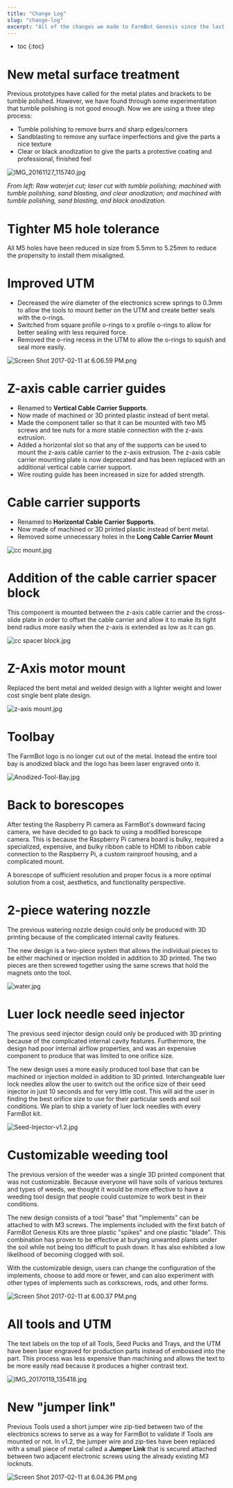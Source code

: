 ```yaml
---
title: "Change Log"
slug: "change-log"
excerpt: "All of the changes we made to FarmBot Genesis since the last version"
---
```


* toc
{:toc}

# New metal surface treatment
Previous prototypes have called for the metal plates and brackets to be tumble polished. However, we have found through some experimentation that tumble polishing is not good enough. Now we are using a three step process:
  * Tumble polishing to remove burrs and sharp edges/corners
  * Sandblasting to remove any surface imperfections and give the parts a nice texture
  * Clear or black anodization to give the parts a protective coating and professional, finished feel

![IMG_20161127_115740.jpg](IMG_20161127_115740.jpg)

_From left: Raw waterjet cut; laser cut with tumble polishing; machined with tumble polishing, sand blasting, and clear anodization; and machined with tumble polishing, sand blasting, and black anodization._

# Tighter M5 hole tolerance
All M5 holes have been reduced in size from 5.5mm to 5.25mm to reduce the propensity to install them misaligned.

# Improved UTM
* Decreased the wire diameter of the electronics screw springs to 0.3mm to allow the tools to mount better on the UTM and create better seals with the o-rings.
* Switched from square profile o-rings to x profile o-rings to allow for better sealing with less required force.
* Removed the o-ring recess in the UTM to allow the o-rings to squish and seal more easily.

![Screen Shot 2017-02-11 at 6.06.59 PM.png](Screen_Shot_2017-02-11_at_6.06.59_PM.png)

# Z-axis cable carrier guides
* Renamed to **Vertical Cable Carrier Supports**.
* Now made of machined or 3D printed plastic instead of bent metal.
* Made the component taller so that it can be mounted with two M5 screws and tee nuts for a more stable connection with the z-axis extrusion.
* Added a horizontal slot so that any of the supports can be used to mount the z-axis cable carrier to the z-axis extrusion. The z-axis cable carrier mounting plate is now deprecated and has been replaced with an additional vertical cable carrier support.
* Wire routing guide has been increased in size for added strength.

# Cable carrier supports
* Renamed to **Horizontal Cable Carrier Supports**.
* Now made of machined or 3D printed plastic instead of bent metal.
* Removed some unnecessary holes in the **Long Cable Carrier Mount**

![cc mount.jpg](cc_mount.jpg)

# Addition of the cable carrier spacer block
This component is mounted between the z-axis cable carrier and the cross-slide plate in order to offset the cable carrier and allow it to make its tight bend radius more easily when the z-axis is extended as low as it can go.

![cc spacer block.jpg](cc_spacer_block.jpg)

# Z-Axis motor mount
Replaced the bent metal and welded design with a lighter weight and lower cost single bent plate design.

![z-axis mount.jpg](z-axis_mount.jpg)

# Toolbay
The FarmBot logo is no longer cut out of the metal. Instead the entire tool bay is anodized black and the logo has been laser engraved onto it.

![Anodized-Tool-Bay.jpg](Anodized-Tool-Bay.jpg)

# Back to borescopes
After testing the Raspberry Pi camera as FarmBot's downward facing camera, we have decided to go back to using a modified borescope camera. This is because the Raspberry Pi camera board is bulky, required a specialized, expensive, and bulky ribbon cable to HDMI to ribbon cable connection to the Raspberry Pi, a custom rainproof housing, and a complicated mount.

A borescope of sufficient resolution and proper focus is a more optimal solution from a cost, aesthetics, and functionality perspective.

# 2-piece watering nozzle
The previous watering nozzle design could only be produced with 3D printing because of the complicated internal cavity features.

The new design is a two-piece system that allows the individual pieces to be either machined or injection molded in addition to 3D printed. The two pieces are then screwed together using the same screws that hold the magnets onto the tool.

![water.jpg](water.jpg)

# Luer lock needle seed injector
The previous seed injector design could only be produced with 3D printing because of the complicated internal cavity features. Furthermore, the design had poor internal airflow properties, and was an expensive component to produce that was limited to one orifice size.

The new design uses a more easily produced tool base that can be machined or injection molded in addition to 3D printed. Interchangeable luer lock needles allow the user to switch out the orifice size of their seed injector in just 10 seconds and for very little cost. This will aid the user in finding the best orifice size to use for their particular seeds and soil conditions. We plan to ship a variety of luer lock needles with every FarmBot kit.

![Seed-Injector-v1.2.jpg](Seed-Injector-v1.2.jpg)

# Customizable weeding tool
The previous version of the weeder was a single 3D printed component that was not customizable. Because everyone will have soils of various textures and types of weeds, we thought it would be more effective to have a weeding tool design that people could customize to work best in their conditions.

The new design consists of a tool "base" that "implements" can be attached to with M3 screws. The implements included with the first batch of FarmBot Genesis Kits are three plastic "spikes" and one plastic "blade". This combination has proven to be effective at burying unwanted plants under the soil while not being too difficult to push down. It has also exhibited a low likelihood of becoming clogged with soil.

With the customizable design, users can change the configuration of the implements, choose to add more or fewer, and can also experiment with other types of implements such as corkscrews, rods, and other forms.

![Screen Shot 2017-02-11 at 6.00.37 PM.png](Screen_Shot_2017-02-11_at_6.00.37_PM.png)

# All tools and UTM
The text labels on the top of all Tools, Seed Pucks and Trays, and the UTM have been laser engraved for production parts instead of embossed into the part. This process was less expensive than machining and allows the text to be more easily read because it produces a higher contrast text.

![IMG_20170119_135418.jpg](IMG_20170119_135418.jpg)

# New "jumper link"
Previous Tools used a short jumper wire zip-tied between two of the electronics screws to serve as a way for FarmBot to validate if Tools are mounted or not. In v1.2, the jumper wire and zip-ties have been replaced with a small piece of metal called a **Jumper Link** that is secured attached between two adjacent electronic screws using the already existing M3 locknuts.

![Screen Shot 2017-02-11 at 6.04.36 PM.png](Screen_Shot_2017-02-11_at_6.04.36_PM.png)

